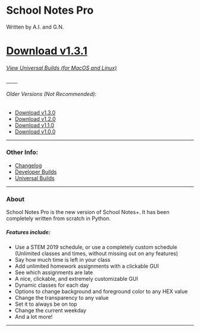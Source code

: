 # School Notes Pro
Written by A.I. and G.N.


# [Download v1.3.1](https://www.dropbox.com/s/dbejhr7g14spryq/School%20Notes%20v1.3.1.exe?dl=1)
###### [View Universal Builds (for MacOS and Linux)](https://github.com/BatchSource/School-Notes-Pro/blob/master/pybuilds.md)
<hr width='30'>

###### Older Versions *(Not Recommended):*
- [Download v1.3.0](https://www.dropbox.com/s/t2byxzlq57ww17j/School%20Notes%20Pro%20v1.3.0.exe?dl=1)
- [Download v1.2.0](https://www.dropbox.com/s/9cp5xizdo4vjuqd/School%20Notes%20Pro%20v1.2.0.exe?dl=1)
- [Download v1.1.0](https://www.dropbox.com/s/c2sol2tsyqcsuu8/School%20Notes%20v1.1.0.exe?dl=1)
- [Download v1.0.0](https://www.dropbox.com/s/25i0de78by254vo/School%20Notes%20v1.0.0.exe?dl=1)

----------------

### Other Info:
- [Changelog](https://github.com/BatchSource/School-Notes-Pro/blob/master/changelog.md)
- [Developer Builds](https://github.com/BatchSource/School-Notes-Pro/blob/master/testbuilds.md)
- [Universal Builds](https://github.com/BatchSource/School-Notes-Pro/blob/master/pybuilds.md)

----------------

### About
School Notes Pro is the new version of School Notes+. It has been completely written from scratch in Python.


##### Features include:
- Use a STEM 2019 schedule, or use a completely custom schedule (Unlimited classes and times, without missing out on any features)
- Say how much time is left in your class
- Add unlimited homework assignments with a clickable GUI
- See which assignments are late
- A nice, clickable, and extremely customizable GUI
- Dynamic classes for each day
- Options to change background and foreground color to any HEX value
- Change the transparency to any value
- Set it to always be on top
- Change the current weekday
- And a lot more!

-----------------------
